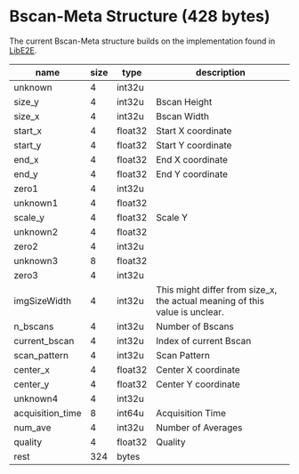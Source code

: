 # Bscan-Meta Structure (428 bytes)

The current Bscan-Meta structure builds on the implementation found in [LibE2E](https://github.com/neurodial/LibE2E/blob/d26d2d9db64c5f765c0241ecc22177bb0c440c87/E2E/dataelements/bscanmetadataelement.cpp#L75).

| name             | size | type    | description                                                                 |
| ---------------- | ---- | ------- | --------------------------------------------------------------------------- |
| unknown          | 4    | int32u  |                                                                             |
| size_y           | 4    | int32u  | Bscan Height                                                                |
| size_x           | 4    | int32u  | Bscan Width                                                                 |
| start_x          | 4    | float32 | Start X coordinate                                                          |
| start_y          | 4    | float32 | Start Y coordinate                                                          |
| end_x            | 4    | float32 | End X coordinate                                                            |
| end_y            | 4    | float32 | End Y coordinate                                                            |
| zero1            | 4    | int32u  |                                                                             |
| unknown1         | 4    | float32 |                                                                             |
| scale_y          | 4    | float32 | Scale Y                                                                     |
| unknown2         | 4    | float32 |                                                                             |
| zero2            | 4    | int32u  |                                                                             |
| unknown3         | 8    | float32 |                                                                             |
| zero3            | 4    | int32u  |                                                                             |
| imgSizeWidth     | 4    | int32u  | This might differ from size_x, the actual meaning of this value is unclear. |
| n_bscans         | 4    | int32u  | Number of Bscans                                                            |
| current_bscan    | 4    | int32u  | Index of current Bscan                                                      |
| scan_pattern     | 4    | int32u  | Scan Pattern                                                                |
| center_x         | 4    | float32 | Center X coordinate                                                         |
| center_y         | 4    | float32 | Center Y coordinate                                                         |
| unknown4         | 4    | int32u  |                                                                             |
| acquisition_time | 8    | int64u  | Acquisition Time                                                            |
| num_ave          | 4    | int32u  | Number of Averages                                                          |
| quality          | 4    | float32 | Quality                                                                     |
| rest             | 324  | bytes   |                                                                             |
